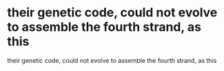 # their genetic code, could not evolve to assemble the fourth strand, as this

their genetic code, could not evolve to assemble the fourth strand, as this